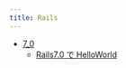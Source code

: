 ```yaml
---
title: Rails
---
```



- [7_0](/n/n/PGM/Ruby/Rails/7_0/index.md)
    - [Rails7.0 で HelloWorld](/d/2022/04/28/Rails7.0_で_HelloWorld.md)





